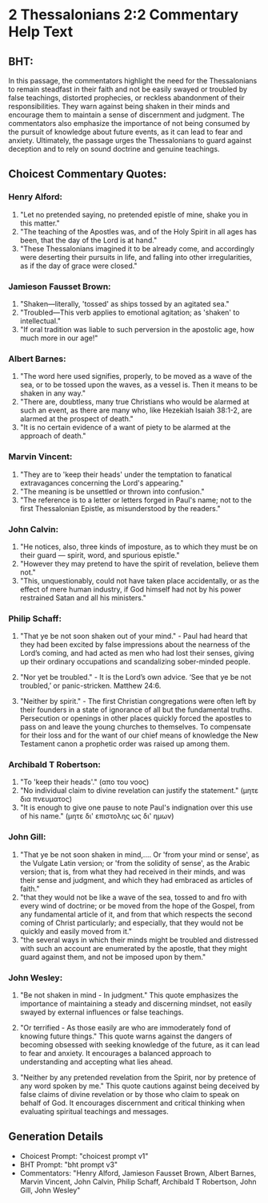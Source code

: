 # 2 Thessalonians 2:2 Commentary Help Text

## BHT:
In this passage, the commentators highlight the need for the Thessalonians to remain steadfast in their faith and not be easily swayed or troubled by false teachings, distorted prophecies, or reckless abandonment of their responsibilities. They warn against being shaken in their minds and encourage them to maintain a sense of discernment and judgment. The commentators also emphasize the importance of not being consumed by the pursuit of knowledge about future events, as it can lead to fear and anxiety. Ultimately, the passage urges the Thessalonians to guard against deception and to rely on sound doctrine and genuine teachings.

## Choicest Commentary Quotes:
### Henry Alford:
1. "Let no pretended saying, no pretended epistle of mine, shake you in this matter."
2. "The teaching of the Apostles was, and of the Holy Spirit in all ages has been, that the day of the Lord is at hand."
3. "These Thessalonians imagined it to be already come, and accordingly were deserting their pursuits in life, and falling into other irregularities, as if the day of grace were closed."

### Jamieson Fausset Brown:
1. "Shaken—literally, 'tossed' as ships tossed by an agitated sea." 
2. "Troubled—This verb applies to emotional agitation; as 'shaken' to intellectual." 
3. "If oral tradition was liable to such perversion in the apostolic age, how much more in our age!"

### Albert Barnes:
1. "The word here used signifies, properly, to be moved as a wave of the sea, or to be tossed upon the waves, as a vessel is. Then it means to be shaken in any way."
2. "There are, doubtless, many true Christians who would be alarmed at such an event, as there are many who, like Hezekiah Isaiah 38:1-2, are alarmed at the prospect of death."
3. "It is no certain evidence of a want of piety to be alarmed at the approach of death."

### Marvin Vincent:
1. "They are to 'keep their heads' under the temptation to fanatical extravagances concerning the Lord's appearing." 
2. "The meaning is be unsettled or thrown into confusion." 
3. "The reference is to a letter or letters forged in Paul's name; not to the first Thessalonian Epistle, as misunderstood by the readers."

### John Calvin:
1. "He notices, also, three kinds of imposture, as to which they must be on their guard — spirit, word, and spurious epistle."
2. "However they may pretend to have the spirit of revelation, believe them not."
3. "This, unquestionably, could not have taken place accidentally, or as the effect of mere human industry, if God himself had not by his power restrained Satan and all his ministers."

### Philip Schaff:
1. "That ye be not soon shaken out of your mind." - Paul had heard that they had been excited by false impressions about the nearness of the Lord’s coming, and had acted as men who had lost their senses, giving up their ordinary occupations and scandalizing sober-minded people.

2. "Nor yet be troubled." - It is the Lord’s own advice. ‘See that ye be not troubled,’ or panic-stricken. Matthew 24:6.

3. "Neither by spirit." - The first Christian congregations were often left by their founders in a state of ignorance of all but the fundamental truths. Persecution or openings in other places quickly forced the apostles to pass on and leave the young churches to themselves. To compensate for their loss and for the want of our chief means of knowledge the New Testament canon a prophetic order was raised up among them.

### Archibald T Robertson:
1. "To 'keep their heads'." (απο του νοος)
2. "No individual claim to divine revelation can justify the statement." (μητε δια πνευματος)
3. "It is enough to give one pause to note Paul's indignation over this use of his name." (μητε δι' επιστολης ως δι' ημων)

### John Gill:
1. "That ye be not soon shaken in mind,.... Or 'from your mind or sense', as the Vulgate Latin version; or 'from the solidity of sense', as the Arabic version; that is, from what they had received in their minds, and was their sense and judgment, and which they had embraced as articles of faith."
2. "that they would not be like a wave of the sea, tossed to and fro with every wind of doctrine; or be moved from the hope of the Gospel, from any fundamental article of it, and from that which respects the second coming of Christ particularly; and especially, that they would not be quickly and easily moved from it."
3. "the several ways in which their minds might be troubled and distressed with such an account are enumerated by the apostle, that they might guard against them, and not be imposed upon by them."

### John Wesley:
1. "Be not shaken in mind - In judgment." This quote emphasizes the importance of maintaining a steady and discerning mindset, not easily swayed by external influences or false teachings.

2. "Or terrified - As those easily are who are immoderately fond of knowing future things." This quote warns against the dangers of becoming obsessed with seeking knowledge of the future, as it can lead to fear and anxiety. It encourages a balanced approach to understanding and accepting what lies ahead.

3. "Neither by any pretended revelation from the Spirit, nor by pretence of any word spoken by me." This quote cautions against being deceived by false claims of divine revelation or by those who claim to speak on behalf of God. It encourages discernment and critical thinking when evaluating spiritual teachings and messages.


## Generation Details
- Choicest Prompt: "choicest prompt v1"
- BHT Prompt: "bht prompt v3"
- Commentators: "Henry Alford, Jamieson Fausset Brown, Albert Barnes, Marvin Vincent, John Calvin, Philip Schaff, Archibald T Robertson, John Gill, John Wesley"
